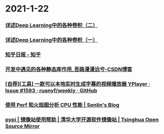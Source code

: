 
# 2021-1-22

### [详述Deep Learning中的各种卷积（二）](https://juejin.cn/post/6919404195510485006)

### [详述Deep Learning中的各种卷积（一）](https://juejin.cn/post/6919403298013331470)

### [知乎日报 - 知乎](https://daily.zhihu.com/story/9732238)

### [开发中遇见的各种静态库作用_吾路漫漫远兮-CSDN博客](https://blog.csdn.net/u013676544/article/details/51799498)

### [[自荐][工具] 一款可以本地实时生成字幕的视频播放器 YPlayer · Issue #1593 · ruanyf/weekly · GitHub](https://github.com/ruanyf/weekly/issues/1593)

### [ 使用 Perf 和火焰图分析 CPU 性能 | Senlin's Blog ](http://senlinzhan.github.io/2018/03/18/perf/index.html)

### [ pypi | 镜像站使用帮助 | 清华大学开源软件镜像站 | Tsinghua Open Source Mirror](https://mirrors.tuna.tsinghua.edu.cn/help/pypi/)